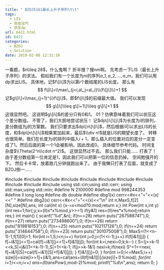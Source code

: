 ```yaml
---
title: " BZOJ5161最长上升子序列\t\t"
tags:
  - LIS
  - 奇技淫巧
  - 状压dp
url: 6421.html
id: 6421
categories:
  - BZOJ
  - Solution
date: 2019-02-08 12:31:18
---
```


一看题，$n\\leq 28$，什么鬼啊？ 折半搜？搜nm啊。 先考虑一下LIS（最长上升子序列）的求法。 假如我们有一个长度为$m$的序列$a\_1,a\_2,…,a\_m$，我们可以用dp求出LIS。 具体地，记$f\[i\]$为以第$i$个数结尾的LIS长度。 那么有 $$ f\[i\]=\\max\_{j<i,a\_j<a\_i}\\{f\[j\]\\}+1 $$ 记$g\[i\]=\\max_{j=1}^{i}f\[j\]$，即$f\[i\]$的前缀最大值。 我们可以发现 $$ g\[i\]\\leq g\[i+1\]\\leq g\[i\]+1 $$ 这很显然吧。 这说明$g\[i\]$的差分只有$0$和$1$。 $01$？仿佛意味着我们可以状压这个差分数组。 不管了，我们大胆地尝试状压！ 记$dp\[i\]\[j\]$为长度为$i$的排列，差分数组为$j$的方案数。 我们只要求出$dp\[n\]\[i\]$，然后根据$i$可以求出LIS的长度，和$dp\[n\]\[i\]$相乘累加起来，最后$\\div n!$就是LIS的期望长度了。 转移也很简单。我们在长度为$i$的排列中插入$i+1$，那么插入的位置对应的差分一定变成了$1$。然后后面的第一个$1$会被影响，因此改成$0$。 具体细节参考代码。 时间复杂度$\\Theta(2^n\\cdot n^2)$。 这很显然过不去。 那么我们只能…… 打表了！ 由于差分数组第一位肯定是$1$，因此我们可以把第一位的信息扔掉。 空间勉强开的下。 然后卡卡常，放着跑几分钟就跑出来了。 由于我懒只打表了后面，就变成了BZOJ倒一……

#include<iostream>
#include<cstdio>
#include<cstdlib>
#include<cmath>
#include<cstring>
#include<string>
#include<algorithm>
#include<queue>
#include<vector>
#include<set>
#include<map>
using std::cin;using std::cerr;
using std::max;using std::min;
#define N 2100000
#define mod 998244353
#define ll long long
#define db double
#define dbg1(x) cerr<<#x<<"="<<(x)<<" "
#define dbg2(x) cerr<<#x<<"="<<(x)<<"\\n"
int n,MaxS,f\[2\]\[N\],size\[N\],ans;
int cal(int x) {x-=x<mod?0:mod;return x;}
int Pow(int x,int y) {int res=1;for(;y;x=(ll)x\*x%mod,y>>=1) if(y&1) res=(ll)res\*x%mod;return res;}
int main()
{
	scanf("%d",&n);
	if(n==28) return puts("267588741"),0;
	if(n==27) return puts("273498600"),0;
	if(n==26) return puts("819818153"),0;
	if(n==25) return puts("102117126"),0;
	if(n==24) return puts("314644758"),0;
	if(n==23) return puts("301075008"),0;
	MaxS=(1<<n-1)-1,f\[1\]\[0\]=1;
	for(int i=1,S;i<n;i++)
		for(int j=0;j<(1<<i-1);j++) if(f\[i&1\]\[j\])
		{
			f\[~i&1\]\[j<<1\]=cal(f\[~i&1\]\[j<<1\]+f\[i&1\]\[j\]);
			for(int k=i,nexi=0;k;k--)
			{
				S=(j>>k-1)<<k,S|=j&((1<<k-1)-1),S|=1<<k-1;
				if(j>>k-1&1) nexi=k;if(nexi) S^=1<<nexi;
				f\[~i&1\]\[S\]=cal(f\[~i&1\]\[S\]+f\[i&1\]\[j\]);
			}
			f\[i&1\]\[j\]=0;
		}
	for(int i=0;i<=MaxS;i++)
		size\[i\]=size\[i>>1\]+(i&1),ans=cal(ans+(ll)f\[n&1\]\[i\]*(size\[i\]+1)%mod);
	for(int i=1;i<=n;i++) ans=(ll)ans*Pow(i,mod-2)%mod;
	printf("%d\\n",ans);
	return 0;
}